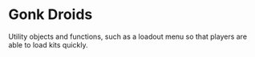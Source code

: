 # Gonk Droids
Utility objects and functions, such as a loadout menu so that players are able to load kits quickly.